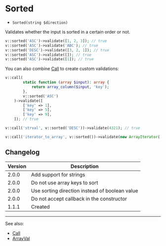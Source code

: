 # Sorted

- `Sorted(string $direction)`

Validates whether the input is sorted in a certain order or not.

```php
v::sorted('ASC')->validate([1, 2, 3]); // true
v::sorted('ASC')->validate('ABC'); // true
v::sorted('DESC')->validate([3, 2, 1]); // true
v::sorted('ASC')->validate([]); // true
v::sorted('ASC')->validate([1]); // true
```

You can also combine [Call](Call.md) to create custom validations:

```php
v::call(
        static function (array $input): array {
            return array_column($input, 'key');
        },
        v::sorted('ASC')
    )->validate([
        ['key' => 1],
        ['key' => 5],
        ['key' => 9],
    ]); // true

v::call('strval', v::sorted('DESC'))->validate(4321); // true

v::call('iterator_to_array', v::sorted())->validate(new ArrayIterator([1, 7, 4])); // false
```

## Changelog

Version | Description
--------|-------------
  2.0.0 | Add support for strings
  2.0.0 | Do not use array keys to sort
  2.0.0 | Use sorting direction instead of boolean value
  2.0.0 | Do not accept callback in the constructor
  1.1.1 | Created

***
See also:

- [Call](Call.md)
- [ArrayVal](ArrayVal.md)
